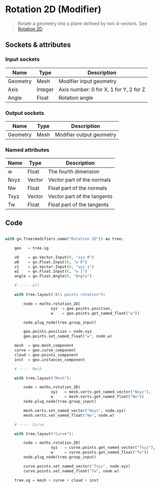 # Rotation 2D (Modifier)

> Rotate a geometry into a plane defined by two 4-vectors. See [Rotation 2D](rotation_2D.md).

## Sockets & attributes

### Input sockets

| Name        | Type        | Description                                                           |
| ----------- | ----------- | --------------------------------------------------------------------- |
| Geometry    | Mesh        | Modifier input geometry                                               |
| Axis        | Integer     | Axis number: 0 for X, 1 for Y, 2 for Z                                |
| Angle       | Float       | Rotation angle                                                        |

### Output sockets

| Name        | Type        | Description                                                           |
| ----------- | ----------- | --------------------------------------------------------------------- |
| Geometry    | Mesh        | Modifier output geometry                                              |

### Named attributes

| Name        | Type        | Description                                                           |
| ----------- | ----------- | --------------------------------------------------------------------- |
| w           | Float       | The fourth dimension                                                  |
| Nxyz        | Vector      | Vector part of the normals                                            |
| Nw          | Float       | Float part of the normals                                             |
| Txyz        | Vector      | Vector part of the tangents                                           |
| Tw          | Float       | Float part of the tangents                                           |


## Code

``` python

with gn.Tree(modifiers.name("Rotation 2D")) as tree:

    geo   = tree.ig

    v0    = gn.Vector.Input(0, "xyz 0")
    w0    = gn.Float.Input(0, "w 0")
    v1    = gn.Vector.Input(0, "xyz 1")
    w1    = gn.Float.Input(0, "w 1")
    angle = gn.Float.Angle(0, "Angle")

    # ----- All

    with tree.layout("All points rotation"):

        node = maths.rotation_2D(
                    xyz  = geo.points.position,
                    w    = geo.points.get_named_float("w"))

        node.plug_node(tree.group_input)

        geo.points.position = node.xyz
        geo.points.set_named_float("w", node.w)

    mesh  = geo.mesh_component
    curve = geo.curve_component
    cloud = geo.points_component
    inst  = geo.instances_component

    # ----- Mesh

    with tree.layout("Mesh"):

        node = maths.rotation_2D(
                    xyz   = mesh.verts.get_named_vector("Nxyz"),
                    w     = mesh.verts.get_named_float("Nw"))
        node.plug_node(tree.group_input)

        mesh.verts.set_named_vector("Nxyz", node.xyz)
        mesh.verts.set_named_float("Nw", node.w)

    # ----- Curve

    with tree.layout("Curve"):

        node = maths.rotation_2D(
                    xyz   = curve.points.get_named_vector("Txyz"),
                    w     = curve.points.get_named_float("Tw"))
        node.plug_node(tree.group_input)

        curve.points.set_named_vector("Txyz", node.xyz)
        curve.points.set_named_float("Tw", node.w)

    tree.og = mesh + curve + cloud + inst

```

